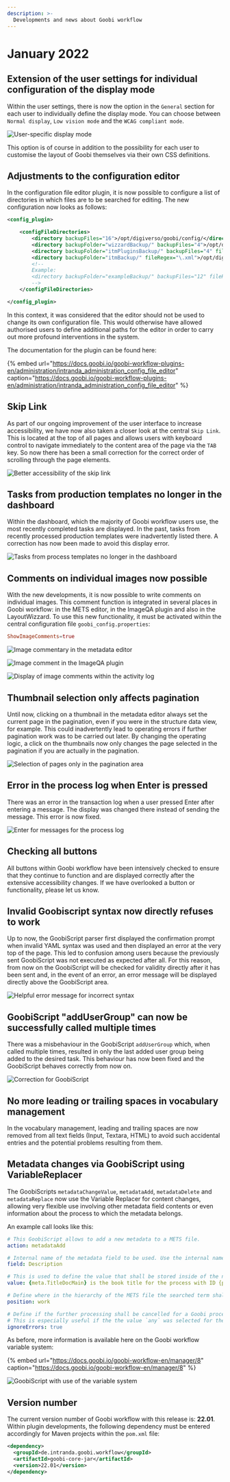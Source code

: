 ```yaml
---
description: >-
  Developments and news about Goobi workflow
---
```


# January 2022

## Extension of the user settings for individual configuration of the display mode
Within the user settings, there is now the option in the `General` section for each user to individually define the display mode. You can choose between `Normal display`, `Low vision mode` and the `WCAG compliant mode`.

![User-specific display mode](2201_displayMode_en.png)

This option is of course in addition to the possibility for each user to customise the layout of Goobi themselves via their own CSS definitions.


## Adjustments to the configuration editor
In the configuration file editor plugin, it is now possible to configure a list of directories in which files are to be searched for editing. The new configuration now looks as follows:


```xml
<config_plugin>

    <configFileDirectories>
        <directory backupFiles="16">/opt/digiverso/goobi/config/</directory>
        <directory backupFolder="wizzardBackup/" backupFiles="4">/opt/digiverso/layoutwizzard/</directory>
        <directory backupFolder="itmPluginsBackup/" backupFiles="4" fileRegex="\.xml">/opt/digiverso/itm/plugins/config/</directory>
        <directory backupFolder="itmBackup/" fileRegex="\.xml">/opt/digiverso/itm/config/</directory>
        <!--
        Example:
        <directory backupFolder="exampleBackup/" backupFiles="12" fileRegex="\.xml">/opt/digiverso/example/config/</directory>
        -->
    </configFileDirectories>

</config_plugin>
```

In this context, it was considered that the editor should not be used to change its own configuration file. This would otherwise have allowed authorised users to define additional paths for the editor in order to carry out more profound interventions in the system.

The documentation for the plugin can be found here:

{% embed url="https://docs.goobi.io/goobi-workflow-plugins-en/administration/intranda_administration_config_file_editor" caption="https://docs.goobi.io/goobi-workflow-plugins-en/administration/intranda_administration_config_file_editor" %}


## Skip Link
As part of our ongoing improvement of the user interface to increase accessibility, we have now also taken a closer look at the central `Skip Link`. This is located at the top of all pages and allows users with keyboard control to navigate immediately to the content area of the page via the `TAB` key. So now there has been a small correction for the correct order of scrolling through the page elements.

![Better accessibility of the skip link](2201_skiplink_en.png)


## Tasks from production templates no longer in the dashboard
Within the dashboard, which the majority of Goobi workflow users use, the most recently completed tasks are displayed. In the past, tasks from recently processed production templates were inadvertently listed there. A correction has now been made to avoid this display error.

![Tasks from process templates no longer in the dashboard](2201_dashboard_en.png)


## Comments on individual images now possible
With the new developments, it is now possible to write comments on individual images. This comment function is integrated in several places in Goobi workflow: in the METS editor, in the ImageQA plugin and also in the LayoutWizzard. To use this new functionality, it must be activated within the central configuration file `goobi_config.properties`:

```toml
ShowImageComments=true
```

![Image commentary in the metadata editor](2201_imagecomment1_en.png)

![Image comment in the ImageQA plugin](2201_imagecomment2_en.png)

![Display of image comments within the activity log](2201_imagecomment3_en.png)


## Thumbnail selection only affects pagination
Until now, clicking on a thumbnail in the metadata editor always set the current page in the pagination, even if you were in the structure data view, for example. This could inadvertently lead to operating errors if further pagination work was to be carried out later. By changing the operating logic, a click on the thumbnails now only changes the page selected in the pagination if you are actually in the pagination.

![Selection of pages only in the pagination area](2201_pagination_en.png)


## Error in the process log when Enter is pressed
There was an error in the transaction log when a user pressed Enter after entering a message. The display was changed there instead of sending the message. This error is now fixed.

![Enter for messages for the process log](2201_processlog_en.png)


## Checking all buttons
All buttons within Goobi workflow have been intensively checked to ensure that they continue to function and are displayed correctly after the extensive accessibility changes. If we have overlooked a button or functionality, please let us know.


## Invalid Goobiscript syntax now directly refuses to work
Up to now, the GoobiScript parser first displayed the confirmation prompt when invalid YAML syntax was used and then displayed an error at the very top of the page. This led to confusion among users because the previously sent GoobiScript was not executed as expected after all. For this reason, from now on the GoobiScript will be checked for validity directly after it has been sent and, in the event of an error, an error message will be displayed directly above the GoobiScript area.

![Helpful error message for incorrect syntax](2201_goobiscriptparser_en.png)


## GoobiScript "addUserGroup" can now be successfully called multiple times
There was a misbehaviour in the GoobiScript `addUserGroup` which, when called multiple times, resulted in only the last added user group being added to the desired task. This behaviour has now been fixed and the GoobiScript behaves correctly from now on.

![Correction for GoobiScript](2201_addUserGroup_en.png)


## No more leading or trailing spaces in vocabulary management
In the vocabulary management, leading and trailing spaces are now removed from all text fields (Input, Textara, HTML) to avoid such accidental entries and the potential problems resulting from them.


## Metadata changes via GoobiScript using VariableReplacer
The GoobiScripts `metadataChangeValue`, `metadataAdd`, `metadataDelete` and `metadataReplace` now use the Variable Replacer for content changes, allowing very flexible use involving other metadata field contents or even information about the process to which the metadata belongs.

An example call looks like this:

```yaml
# This GoobiScript allows to add a new metadata to a METS file.
action: metadataAdd

# Internal name of the metadata field to be used. Use the internal name here (e.g. `TitleDocMain`), not the translated display name (e.g. `Main title`).
field: Description

# This is used to define the value that shall be stored inside of the newly created metadata field.
value: {meta.TitleDocMain} is the book title for the process with ID {processid}.

# Define where in the hierarchy of the METS file the searched term shall be replaced. Possible values are: `work` `top` `child` `any`
position: work

# Define if the further processing shall be cancelled for a Goobi process if an error occures (`false`) or if the processing should skip errors and move on (`true`).
# This is especially useful if the the value `any` was selected for the position.
ignoreErrors: true
```

As before, more information is available here on the Goobi workflow variable system:

{% embed url="https://docs.goobi.io/goobi-workflow-en/manager/8" caption="https://docs.goobi.io/goobi-workflow-en/manager/8" %}

![GoobiScript with use of the variable system](2201_goobiscript_en.png)


## Version number
The current version number of Goobi workflow with this release is: **22.01**.
Within plugin developments, the following dependency must be entered accordingly for Maven projects within the `pom.xml` file:

```xml
<dependency>
  <groupId>de.intranda.goobi.workflow</groupId>
  <artifactId>goobi-core-jar</artifactId>
  <version>22.01</version>
</dependency>
```